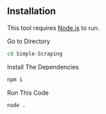 ## Installation

This tool requires [Node.js](https://nodejs.org/) to run.

Go to Directory
```sh
cd Simple-Scraping
```

Install The Dependencies
```sh
npm i
```

Run This Code
```sh
node .
```
